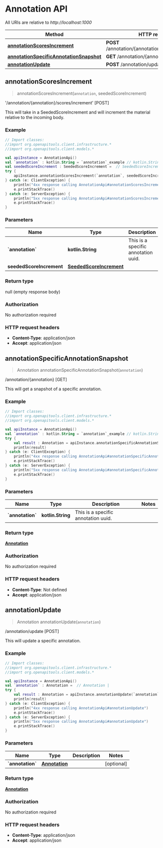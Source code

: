 # Annotation API

All URIs are relative to *http://localhost:1000*

Method | HTTP request | Description
------------- | ------------- | -------------
[**annotationScoresIncrement**](AnnotationApi.md#annotationscoresincrement) | **POST** /annotation/\{annotation\}/scores/increment | &#39;/annotation/\{annotation\}/scores/increment&#39; [POST]
[**annotationSpecificAnnotationSnapshot**](AnnotationApi.md#annotationspecificannotationsnapshot) | **GET** /annotation/\{annotation\} | /annotation/\{annotation\} [GET]
[**annotationUpdate**](AnnotationApi.md#annotationupdate) | **POST** /annotation/update | /annotation/update [POST]


<a id="annotationScoresIncrement"></a>
## **annotationScoresIncrement**
> annotationScoresIncrement(`annotation`, seededScoreIncrement)

&#39;/annotation/\{annotation\}/scores/increment&#39; [POST]

This will take in a SeededScoreIncrement and will increment the material relative to the incoming body.

### Example
```kotlin
// Import classes:
//import org.openapitools.client.infrastructure.*
//import org.openapitools.client.models.*

val apiInstance = AnnotationApi()
val `annotation` : kotlin.String = `annotation`_example // kotlin.String | This is a specific annotation uuid.
val seededScoreIncrement : SeededScoreIncrement =  // SeededScoreIncrement | 
try {
    apiInstance.annotationScoresIncrement(`annotation`, seededScoreIncrement)
} catch (e: ClientException) {
    println("4xx response calling AnnotationApi#annotationScoresIncrement")
    e.printStackTrace()
} catch (e: ServerException) {
    println("5xx response calling AnnotationApi#annotationScoresIncrement")
    e.printStackTrace()
}
```

### Parameters

Name | Type | Description  | Notes
------------- | ------------- | ------------- | -------------
 **&#x60;annotation&#x60;** | **kotlin.String**| This is a specific annotation uuid. |
 **seededScoreIncrement** | [**SeededScoreIncrement**](SeededScoreIncrement.md)|  | [optional]

### Return type

null (empty response body)

### Authorization

No authorization required

### HTTP request headers

 - **Content-Type**: application/json
 - **Accept**: application/json

<a id="annotationSpecificAnnotationSnapshot"></a>
## **annotationSpecificAnnotationSnapshot**
> Annotation annotationSpecificAnnotationSnapshot(`annotation`)

/annotation/\{annotation\} [GET]

This will get a snapshot of a specific annotation.

### Example
```kotlin
// Import classes:
//import org.openapitools.client.infrastructure.*
//import org.openapitools.client.models.*

val apiInstance = AnnotationApi()
val `annotation` : kotlin.String = `annotation`_example // kotlin.String | This is a specific annotation uuid.
try {
    val result : Annotation = apiInstance.annotationSpecificAnnotationSnapshot(`annotation`)
    println(result)
} catch (e: ClientException) {
    println("4xx response calling AnnotationApi#annotationSpecificAnnotationSnapshot")
    e.printStackTrace()
} catch (e: ServerException) {
    println("5xx response calling AnnotationApi#annotationSpecificAnnotationSnapshot")
    e.printStackTrace()
}
```

### Parameters

Name | Type | Description  | Notes
------------- | ------------- | ------------- | -------------
 **&#x60;annotation&#x60;** | **kotlin.String**| This is a specific annotation uuid. |

### Return type

[**Annotation**](Annotation.md)

### Authorization

No authorization required

### HTTP request headers

 - **Content-Type**: Not defined
 - **Accept**: application/json

<a id="annotationUpdate"></a>
## **annotationUpdate**
> Annotation annotationUpdate(`annotation`)

/annotation/update [POST]

This will update a specific annotation.

### Example
```kotlin
// Import classes:
//import org.openapitools.client.infrastructure.*
//import org.openapitools.client.models.*

val apiInstance = AnnotationApi()
val `annotation` : Annotation =  // Annotation | 
try {
    val result : Annotation = apiInstance.annotationUpdate(`annotation`)
    println(result)
} catch (e: ClientException) {
    println("4xx response calling AnnotationApi#annotationUpdate")
    e.printStackTrace()
} catch (e: ServerException) {
    println("5xx response calling AnnotationApi#annotationUpdate")
    e.printStackTrace()
}
```

### Parameters

Name | Type | Description  | Notes
------------- | ------------- | ------------- | -------------
 **&#x60;annotation&#x60;** | [**Annotation**](Annotation.md)|  | [optional]

### Return type

[**Annotation**](Annotation.md)

### Authorization

No authorization required

### HTTP request headers

 - **Content-Type**: application/json
 - **Accept**: application/json

